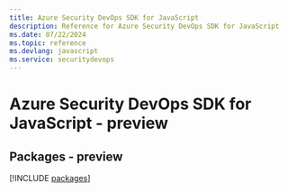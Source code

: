 ```yaml
---
title: Azure Security DevOps SDK for JavaScript
description: Reference for Azure Security DevOps SDK for JavaScript
ms.date: 07/22/2024
ms.topic: reference
ms.devlang: javascript
ms.service: securitydevops
---
```

# Azure Security DevOps SDK for JavaScript - preview
## Packages - preview
[!INCLUDE [packages](security-devops-index.md)]